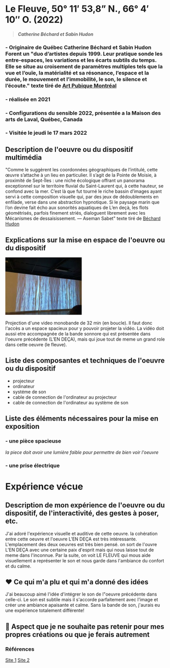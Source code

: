 # Le Fleuve, 50° 11′ 53,8” N., 66° 4′ 10″ O. (2022)
>#### *Catherine Béchard et Sabin Hudon* 

### - Originaire de Québec Catherine Béchard et Sabin Hudon Forent un "duo d’artistes depuis 1999. Leur pratique sonde les entre-espaces, les variations et les écarts subtils du temps. Elle se situe au croisement de paramètres multiples tels que la vue et l’ouïe, la matérialité et sa résonance, l’espace et la durée, le mouvement et l’immobilité, le son, le silence et l’écoute." texte tiré de [Art Pubique Montréal](https://artpublicmontreal.ca/artiste/bechard-et-hudon/) 


### - réalisée en 2021


### - Configurations du sensible 2022, présentée a la Maison des arts de Laval, Québec, Canada


### - Visitée le jeudi le 17 mars 2022


## Description de l'oeuvre ou du dispositif multimédia

"Comme le suggèrent les coordonnées géographiques de l’intitulé, cette œuvre s’attache à un lieu en particulier. Il s’agit de la Pointe de Moisie, à proximité de Sept-Îles : une niche écologique offrant un panorama exceptionnel sur le territoire fluvial du Saint-Laurent qui, à cette hauteur, se confond avec la mer. C’est là que fut tourné le riche bassin d’images ayant servi à cette composition visuelle qui, par des jeux de dédoublements en enfilade, verse dans une abstraction hypnotique. Si le paysage marin que l’on devine fait écho aux sonorités aquatiques de L’en deçà, les flots géométrisés, parfois finement striés, dialoguent librement avec les Mécanismes de dessaisissement. — Aseman Sabet" texte tiré de [Béchard Hudon](https://bechardhudon.com/project/sans-titre-no-title-2021/) 



## Explications sur la mise en espace de l'oeuvre ou du dispositif 
![projection de l'oeuvre](media/projection.jpg)

Projection d'une video monobande de 32 min (en boucle). Il faut donc l'accès a un espace spacieux pour y pouvoir projeter la vidéo. La vidéo doit aussi etre accompagnée de la bande sonnore qui est présentée dans l'oeuvre précédente (L’EN DEÇA), mais qui joue tout de meme un grand role dans cette oeuvre (le fleuve).


## Liste des composantes et techniques de l'oeuvre ou du dispositif 

- projecteur
- ordinateur
- systéme de son
- cable de connection de l'ordinateur au projecteur 
- cable de connection de l'ordinateur au système de son



## Liste des éléments nécessaires pour la mise en exposition


### - une pièce spacieuse

 *la piece doit avoir une lumière faible pour permettre de bien voir l'oeuvre*

### - une prise électrique

# Expérience vécue

## Description de mon expérience de l'oeuvre ou du dispositif, de l'interactivité, des gestes à poser, etc.
J'ai adoré l'expérience visuelle et auditive de cette oeuvre. la cohération entre cette oeuvre et l'oeuvre L’EN DEÇA est très intéressante. L'emplacement des deux oeuvres est très bien pensé. on sort de l'ouvre L’EN DEÇA avec une certaine paix d'esprit mais qui nous laisse tout de meme dans l'inconnue. Par la suite, on voit LE FLEUVE qui mous aide visuellement a représenter le son et nous garde dans l'ambiance du confort et du calme.

## ❤️ Ce qui m'a plu et qui m'a donné des idées 

J'ai beaucoup aimé l'idée d'intégrer le son de l"oeuvre précédente dans celle-ci. Le son est subtile mais il s'accorde parfaitement avec l'image et créer une ambiance apaisante et calme. Sans la bande de son, j'aurais eu une expérience totalement différente!

## 🤔 Aspect que je ne souhaite pas retenir pour mes propres créations ou que je ferais autrement



### Références
[Site 1](https://artpublicmontreal.ca/artiste/bechard-et-hudon/) 
[Site 2](https://bechardhudon.com/project/sans-titre-no-title-2021/) 
